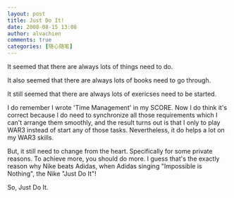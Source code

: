 ```yaml
---
layout: post
title: Just Do It!
date: 2008-08-15 13:08
author: alvachien
comments: true
categories: [随心随笔]
---
```

It seemed that there are always lots of things need to do.

It also seemed that there are always lots of books need to go through.

It still seemed that there are always lots of exericses need to be started.


I do remember I wrote 'Time Management' in my SCORE. Now I do think it's correct because I do need to synchronize all those requirements which I can't arrange them smoothly, and the result turns out is that I only to play WAR3 instead of start any of those tasks. Nevertheless, it do helps a lot on my WAR3 skills.


But, it still need to change from the heart. Specifically for some private reasons. To achieve more, you should do more. I guess that's the exactly reason why Nike beats Adidas, when Adidas singing "Impossible is Nothing", the Nike "Just Do It"!

 
So, Just Do It.

